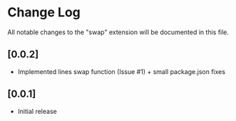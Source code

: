 # Change Log

All notable changes to the "swap" extension will be documented in this file.

## [0.0.2]

- Implemented lines swap function (Issue #1) + small package.json fixes

## [0.0.1]

- Initial release

